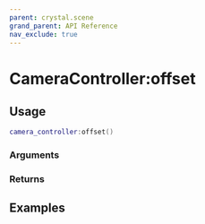 ```yaml
---
parent: crystal.scene
grand_parent: API Reference
nav_exclude: true
---
```


# CameraController:offset

## Usage

```lua
camera_controller:offset()
```

### Arguments

### Returns

## Examples

```lua

```
